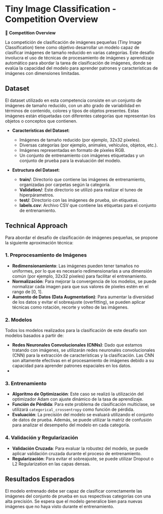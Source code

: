 # Tiny Image Classification - Competition Overview

🚀 **Competition Overview**

La competición de clasificación de imágenes pequeñas (Tiny Image Classification) tiene como objetivo desarrollar un modelo capaz de clasificar imágenes de tamaño reducido en varias categorías. Este desafío involucra el uso de técnicas de procesamiento de imágenes y aprendizaje automático para abordar la tarea de clasificación de imágenes, donde se evalúa la capacidad del modelo para aprender patrones y características de imágenes con dimensiones limitadas.

## Dataset

El dataset utilizado en esta competencia consiste en un conjunto de imágenes de tamaño reducido, con un alto grado de variabilidad en términos de contenido, colores y tipos de objetos presentes. Estas imágenes están etiquetadas con diferentes categorías que representan los objetos o conceptos que contienen.

- **Características del Dataset**:
  - Imágenes de tamaño reducido (por ejemplo, 32x32 píxeles).
  - Diversas categorías (por ejemplo, animales, vehículos, objetos, etc.).
  - Imágenes representadas en formato de píxeles RGB.
  - Un conjunto de entrenamiento con imágenes etiquetadas y un conjunto de prueba para la evaluación del modelo.
  
- **Estructura del Dataset**:
  - **train/**: Directorio que contiene las imágenes de entrenamiento, organizadas por carpetas según la categoría.
  - **Validation/**: Este directorio se utilizó para realizar el tuneo de hiperpárametros. 
  - **test/**: Directorio con las imágenes de prueba, sin etiquetas.
  - **labels.csv**: Archivo CSV que contiene las etiquetas para el conjunto de entrenamiento.

## Technical Approach

Para abordar el desafío de clasificación de imágenes pequeñas, se propone la siguiente aproximación técnica:

### 1. **Preprocesamiento de Imágenes**
   - **Redimensionamiento**: Las imágenes pueden tener tamaños no uniformes, por lo que es necesario redimensionarlas a una dimensión común (por ejemplo, 32x32 píxeles) para facilitar el entrenamiento.
   - **Normalización**: Para mejorar la convergencia de los modelos, se puede normalizar cada imagen para que sus valores de píxeles estén en el rango de [0, 1].
   - **Aumento de Datos (Data Augmentation)**: Para aumentar la diversidad de los datos y evitar el sobreajuste (overfitting), se pueden aplicar técnicas como rotación, recorte y volteo de las imágenes.

### 2. **Modelos**
Todos los modelos realizados para la clasificación de este desafío son modelos basados a partir de:
   - **Redes Neuronales Convolucionales (CNNs)**: Dado que estamos tratando con imágenes, se utilizarán redes neuronales convolucionales (CNN) para la extracción de características y la clasificación. Las CNN son altamente efectivas en el procesamiento de imágenes debido a su capacidad para aprender patrones espaciales en los datos.
   - 
### 3. **Entrenamiento**
   - **Algoritmo de Optimización**: Este caso se realizó la utilización del optimizador Adam con ajuste dinámico de la tasa de aprendizaje.
   - **Función de Pérdida**: Para este problema de clasificación multiclase, se utilizará `categorical_crossentropy` como función de pérdida.
   - **Evaluación**: La precisión del modelo se evaluará utilizando el conjunto de datos de prueba. Además, se puede utilizar la matriz de confusión para analizar el desempeño del modelo en cada categoría.

### 4. **Validación y Regularización**
   - **Validación Cruzada**: Para evaluar la robustez del modelo, se puede aplicar validación cruzada durante el proceso de entrenamiento.
   - **Regularización**: Para evitar el sobreajuste, se puede utilizar Dropout o L2 Regularization en las capas densas.

## Resultados Esperados

El modelo entrenado debe ser capaz de clasificar correctamente las imágenes del conjunto de prueba en sus respectivas categorías con una alta precisión. Se espera que el modelo generalice bien para nuevas imágenes que no haya visto durante el entrenamiento.
